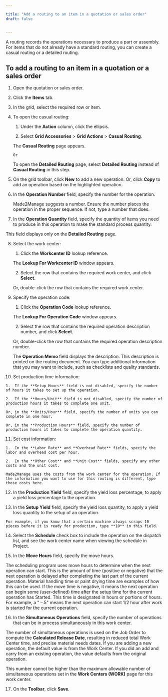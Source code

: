 ```yaml
---

title: "Add a routing to an item in a quotation or sales order"
draft: false


---
```


A routing records the operations necessary to produce a part or assembly. For items that do not already have a standard routing, you can create a casual routing or a detailed routing.

## To add a routing to an item in a quotation or a sales order

1.  Open the quotation or sales order.

2.  Click the **Items** tab.

3.  In the grid, select the required row or item.

4.  To open the casual routing:

    1.  Under the **Action** column, click the ellipsis.

    2.  Select **Grid Accessories** > **Grid Actions** > **Casual Routing**.

     The **Casual Routing** page appears.

        Or

    To open the **Detailed Routing** page, select **Detailed Routing** instead of **Casual Routing** in this step.

5.  On the grid toolbar, click **New** to add a new operation. Or, click **Copy** to add an operation based on the highlighted operation.

6.  In the **Operation Number** field, specify the number for the operation.

    Made2Manage suggests a number. Ensure the number places the operation in the proper sequence. If not, type a number that does.

7.  In the **Operation Quantity** field, specify the quantity of items you need to produce in this operation to make the standard process quantity.

This field displays only on the **Detailed Routing** page.

8.  Select the work center:

    1.  Click the **Workcenter ID** lookup reference.

    The **Lookup For Workcenter ID** window appears.

    2.  Select the row that contains the required work center, and click **Select.**

    Or, double-click the row that contains the required work center.

9.  Specify the operation code:

    1.  Click the **Operation Code** lookup reference.
    
    The **Lookup For Operation Code** window appears.

    2.  Select the row that contains the required operation description number, and click **Select**.

    Or, double-click the row that contains the required operation description number.

    The **Operation Memo** field displays the description. This description is printed on the routing document. You can type additional information that you may want to include, such as checklists and quality standards.

10.  Set production time information:

    1.  If the **Setup Hours** field is not disabled, specify the number of hours it takes to set up the operation.

    2.  If the **Hours/Unit** field is not disabled, specify the number of production hours it takes to complete one unit.

    Or, in the **Units/Hour** field, specify the number of units you can complete in one hour.

    Or, in the **Production Hours** field, specify the number of production hours it takes to complete the operation quantity.

11.  Set cost information:

    1.  In the **Labor Rate** and **Overhead Rate** fields, specify the labor and overhead cost per hour.

    2.  In the **Other Cost** and **Unit Cost** fields, specify any other costs and the unit cost.

    Made2Manage uses the costs from the work center for the operation. If the information you want to use for this routing is different, type those costs here.

12.  In the **Production Yield** field, specify the yield loss percentage, to apply a yield loss percentage to the operation.

13.  In the **Setup Yield** field, specify the yield loss quantity, to apply a yield loss quantity to the setup of an operation.

    For example, if you know that a certain machine always scraps 10 pieces before it is ready for production, type **10** in this field.

14.  Select the **Schedule** check box to include the operation on the dispatch list, and see the work center name when viewing the schedule in Project.

15.  In the **Move Hours** field, specify the move hours.

The scheduling program uses move hours to determine when the next operation can start. This is the amount of time (positive or negative) that the next operation is delayed after completing the last part of the current operation. Material handling time or paint drying time are examples of how this can be used. If the move time is negative, it means the next operation can begin some (user-defined) time after the setup time for the current operation has Started. This time is designated in hours or portions of hours. For example, a " –.5" means the next operation can start 1/2 hour after work is started for the current operation.

16.  In the **Simultaneous Operations** field, specify the number of operations that can be in process simultaneously in this work center.

 The number of simultaneous operations is used on the Job Order to compute the **Calculated Release Date**, resulting in reduced total Work Center time, and precise material needs dates. If you are adding a new operation, the default value is from the Work Center. If you did an add and carry from an existing operation, the value defaults from the original operation.

This number cannot be higher than the maximum allowable number of simultaneous operations set in the **Work Centers (WORK)** page for this work center.

17.  On the **Toolbar**, click **Save**.